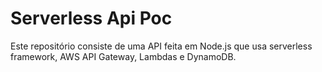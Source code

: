 # Serverless Api Poc

Este repositório consiste de uma API feita em Node.js que usa serverless framework, AWS API Gateway, Lambdas e DynamoDB.
